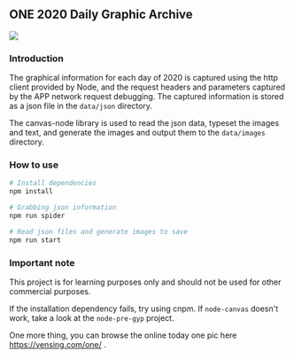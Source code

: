 
## ONE 2020 Daily Graphic Archive

![](./data/images/onePic/12/2020-12-22.png)

### Introduction

The graphical information for each day of 2020 is captured using the http client provided by Node, and the request headers and parameters captured by the APP network request debugging. The captured information is stored as a json file in the `data/json` directory.

The canvas-node library is used to read the json data, typeset the images and text, and generate the images and output them to the `data/images` directory.

### How to use

```sh
# Install dependencies
npm install

# Grabbing json information
npm run spider 

# Read json files and generate images to save
npm run start

```

### Important note

This project is for learning purposes only and should not be used for other commercial purposes.

If the installation dependency fails, try using cnpm. If `node-canvas` doesn't work, take a look at the `node-pre-gyp` project.

One more thing, you can browse the online today one pic here https://vensing.com/one/ .